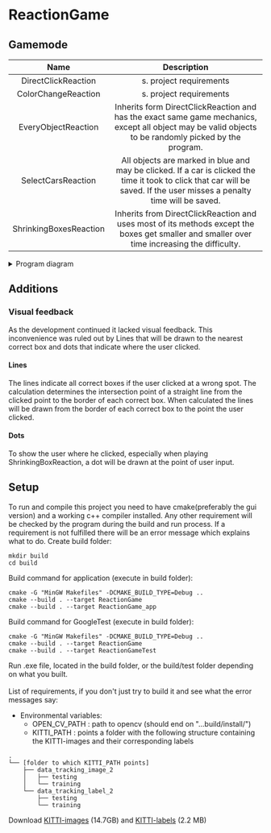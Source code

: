 # ReactionGame

## Gamemode

|          Name          |                                                                                Description                                                                                |
|:----------------------:|:-------------------------------------------------------------------------------------------------------------------------------------------------------------------------:|
|  DirectClickReaction   |                                                                          s. project requirements                                                                          |
|  ColorChangeReaction   |                                                                          s. project requirements                                                                          |
|  EveryObjectReaction   |           Inherits form DirectClickReaction and has the exact same game mechanics, except all object may be valid objects to be randomly picked by the program.           |
|   SelectCarsReaction   | All objects are marked in blue and may be clicked. If a car is clicked the time it took to click that car will be saved. If the user misses a penalty time will be saved. |
| ShrinkingBoxesReaction |               Inherits from DirectClickReaction and uses most of its methods except the boxes get smaller and smaller over time increasing the difficulty.                |


<details>
<summary>Program diagram</summary>

#### Phase 1:
```mermaid
graph TD;
    Game-- starts if no arguments were passed -->Menu;
    Game-- parses GameSession of given arguments --> Game;
    Menu-- returns GameSession --> Game;
```
#### Phase 2:

```mermaid
graph TD
;
    Game -- starts loop --> GameSession;
    GameSession -- creates Window and\n loads first frames --> Scenery;
    GameSession -- calls Scenery . update in loop --> Scenery;
```

#### Phase 3

```mermaid
---
title: Scenery.update
---
stateDiagram-v2
    state "checks a few requirements" as req
    state "save Score" as save
    state "waiting" as wait
    state "until time is over or\n escape pressed" as duringWait
    state "sets frame up, may differ from game mode to game mode" as setup
    [*] --> req
    req --> [*]: requirements not fulfilled, skip frame
    req --> setup: requirements are fulfilled
    setup --> wait: random object is picked, image is drawn, timer is started
    wait --> duringWait: additional method may be passed\n to be executed during waiting time
    duringWait --> wait
    wait --> save: reaction time or penalty time\n is saved, depending on user input\n and time since image is shown
```
</details>

## Additions
### Visual feedback
As the development continued it lacked visual feedback. This inconvenience was ruled out by Lines that will be drawn to the nearest correct box and dots that indicate where the user clicked.
#### Lines
The lines indicate all correct boxes if the user clicked at a wrong spot.
The calculation determines the intersection point of a straight line from the clicked point to the border of each correct box. When calculated the lines will be drawn from the border of each correct box to the point the user clicked.
#### Dots
To show the user where he clicked, especially when playing ShrinkingBoxReaction, a dot will be drawn at the point of user input.

## Setup
To run and compile this project you need to have cmake(preferably the gui version) and a working c++ compiler installed.
Any other requirement will be checked by the program during the build and run process.
If a requirement is not fulfilled there will be an error message which explains what to do.
Create build folder:
```shell
mkdir build
cd build
```
Build command for application (execute in build folder):
```shell
cmake -G "MinGW Makefiles" -DCMAKE_BUILD_TYPE=Debug ..
cmake --build . --target ReactionGame
cmake --build . --target ReactionGame_app
```
Build command for GoogleTest (execute in build folder):
```shell
cmake -G "MinGW Makefiles" -DCMAKE_BUILD_TYPE=Debug ..
cmake --build . --target ReactionGame
cmake --build . --target ReactionGameTest
```
Run .exe file, located in the build folder, or the build/test folder depending on what you built.
<br><br>
List of requirements, if you don't just try to build it and see what the error messages say:
- Environmental variables:
  - OPEN_CV_PATH : path to opencv (should end on \"...build/install/\")
  - KITTI_PATH : points a folder with the following structure containing the KITTI-images and their corresponding labels
```
.
└── [folder to which KITTI_PATH points]
    ├── data_tracking_image_2
    │   ├── testing
    │   └── training
    └── data_tracking_label_2
        ├── testing
        └── training
```
Download [KITTI-images](https://s3.eu-central-1.amazonaws.com/avg-kitti/data_tracking_image_2.zip) (14.7GB) and [KITTI-labels](https://s3.eu-central-1.amazonaws.com/avg-kitti/data_tracking_label_2.zip) (2.2 MB) 